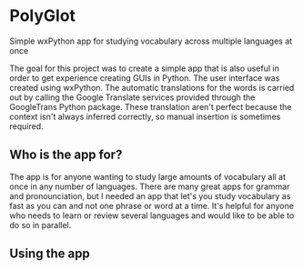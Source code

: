 # PolyGlot
Simple wxPython app for studying vocabulary across multiple languages at once

The goal for this project was to create a simple app that is also useful in order to get experience creating GUIs in Python. 
The user interface was created using wxPython. The automatic translations for the words is carried out by calling the Google Translate
services provided through the GoogleTrans Python package. These translation aren't perfect because the context isn't always inferred correctly, so
manual insertion is sometimes required. 

## Who is the app for?

The app is for anyone wanting to study large amounts of vocabulary all at once in any number of languages. There are many great apps for grammar and pronounciation, but I needed an app that let's you study vocabulary as fast as you can and not one phrase or word at a time. It's helpful for anyone
who needs to learn or review several languages and would like to be able to do so in parallel.

## Using the app



